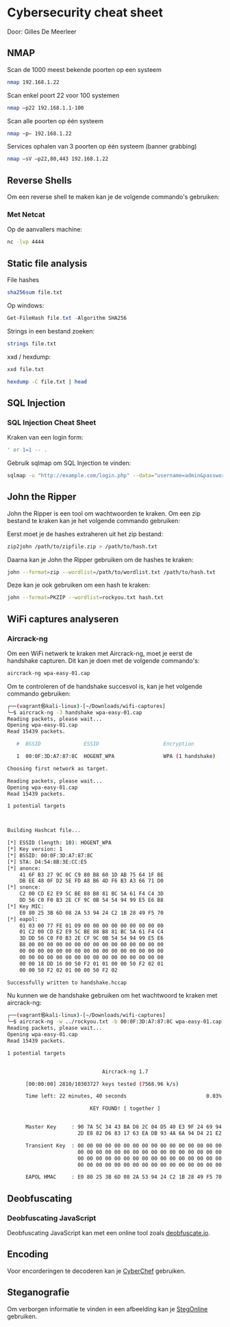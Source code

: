 # Cybersecurity cheat sheet

Door: Gilles De Meerleer

## NMAP

Scan de 1000 meest bekende poorten op een systeem

```bash
nmap 192.168.1.22
```

Scan enkel poort 22 voor 100 systemen

```bash
nmap –p22 192.168.1.1-100
```

Scan alle poorten op één systeem

```bash
nmap –p– 192.168.1.22
```

Services ophalen van 3 poorten op één systeem (banner grabbing)

```bash
nmap –sV –p22,80,443 192.168.1.22
```

## Reverse Shells

Om een reverse shell te maken kan je de volgende commando's gebruiken:

### Met Netcat

Op de aanvallers machine:

```bash
nc -lvp 4444
```

## Static file analysis

File hashes

```bash
sha256sum file.txt
```

Op windows:

```powershell
Get-FileHash file.txt -Algorithm SHA256
```

Strings in een bestand zoeken:

```bash
strings file.txt
```

xxd / hexdump:

```bash
xxd file.txt
```

```bash
hexdump -C file.txt | head
```

## SQL Injection

### SQL Injection Cheat Sheet

Kraken van een login form:

```sql
' or 1=1 -- .
```

Gebruik sqlmap om SQL Injection te vinden:

```bash
sqlmap -u "http://example.com/login.php" --data="username=admin&password=admin" --method=POST
```

## John the Ripper

John the Ripper is een tool om wachtwoorden te kraken. Om een zip bestand te kraken kan je het volgende commando gebruiken:

Eerst moet je de hashes extraheren uit het zip bestand:

```bash
zip2john /path/to/zipfile.zip > /path/to/hash.txt
```

Daarna kan je John the Ripper gebruiken om de hashes te kraken:

```bash
john --format=zip --wordlist=/path/to/wordlist.txt /path/to/hash.txt
```

Deze kan je ook gebruiken om een hash te kraken:

```bash
john --format=PKZIP --wordlist=rockyou.txt hash.txt
```

## WiFi captures analyseren

### Aircrack-ng
Om een WiFi netwerk te kraken met Aircrack-ng, moet je eerst de handshake capturen. Dit kan je doen met de volgende commando's:

```bash
aircrack-ng wpa-easy-01.cap
```

Om te controleren of de handshake succesvol is, kan je het volgende commando gebruiken:

```bash
┌──(vagrant㉿kali-linux)-[~/Downloads/wifi-captures]
└─$ aircrack-ng -J handshake wpa-easy-01.cap
Reading packets, please wait...
Opening wpa-easy-01.cap
Read 15439 packets.

   #  BSSID              ESSID                     Encryption

   1  00:0F:3D:A7:87:8C  HOGENT_WPA                WPA (1 handshake)

Choosing first network as target.

Reading packets, please wait...
Opening wpa-easy-01.cap
Read 15439 packets.

1 potential targets



Building Hashcat file...

[*] ESSID (length: 10): HOGENT_WPA
[*] Key version: 1
[*] BSSID: 00:0F:3D:A7:87:8C
[*] STA: D4:54:8B:3E:CC:E5
[*] anonce:
    41 6F B3 27 9C 0C C9 80 B8 60 1D AB 75 64 1F BE 
    DB EE 48 0F D2 5E FD A8 B6 4D F6 B3 A3 66 71 D0 
[*] snonce:
    C2 00 CD E2 E9 5C BE 88 B8 81 BC 5A 61 F4 C4 3D 
    DD 56 C0 F0 B3 2E CF 9C 0B 54 54 94 99 E5 E6 B8 
[*] Key MIC:
    E0 80 25 3B 6D 08 2A 53 94 24 C2 1B 28 49 F5 70
[*] eapol:
    01 03 00 77 FE 01 09 00 00 00 00 00 00 00 00 00 
    01 C2 00 CD E2 E9 5C BE 88 B8 81 BC 5A 61 F4 C4 
    3D DD 56 C0 F0 B3 2E CF 9C 0B 54 54 94 99 E5 E6 
    B8 00 00 00 00 00 00 00 00 00 00 00 00 00 00 00 
    00 00 00 00 00 00 00 00 00 00 00 00 00 00 00 00 
    00 00 00 00 00 00 00 00 00 00 00 00 00 00 00 00 
    00 00 18 DD 16 00 50 F2 01 01 00 00 50 F2 02 01 
    00 00 50 F2 02 01 00 00 50 F2 02 

Successfully written to handshake.hccap
```	

Nu kunnen we de handshake gebruiken om het wachtwoord te kraken met aircrack-ng:

```bash
┌──(vagrant㉿kali-linux)-[~/Downloads/wifi-captures]
└─$ aircrack-ng -w ../rockyou.txt -b 00:0F:3D:A7:87:8C wpa-easy-01.cap
Reading packets, please wait...
Opening wpa-easy-01.cap
Read 15439 packets.

1 potential targets


                               Aircrack-ng 1.7 

      [00:00:00] 2810/10303727 keys tested (7568.96 k/s) 

      Time left: 22 minutes, 40 seconds                          0.03%

                           KEY FOUND! [ together ]


      Master Key     : 90 7A 5C 34 43 BA D8 2C 04 D5 40 E3 9F 24 69 94 
                       2D E8 82 D6 83 17 63 EA DB 93 4A 6A 94 D4 21 E2 

      Transient Key  : 00 00 00 00 00 00 00 00 00 00 00 00 00 00 00 00 
                       00 00 00 00 00 00 00 00 00 00 00 00 00 00 00 00 
                       00 00 00 00 00 00 00 00 00 00 00 00 00 00 00 00 
                       00 00 00 00 00 00 00 00 00 00 00 00 00 00 00 00 

      EAPOL HMAC     : E0 80 25 3B 6D 08 2A 53 94 24 C2 1B 28 49 F5 70 

```

## Deobfuscating

### Deobfuscating JavaScript

Deobfuscating JavaScript kan met een online tool zoals [deobfuscate.io](https://deobfuscate.io/).

## Encoding

Voor encorderingen te decoderen kan je [CyberChef](https://gchq.github.io/CyberChef/) gebruiken.

## Steganografie

Om verborgen informatie te vinden in een afbeelding kan je [StegOnline](https://stegonline.georgeom.net/upload) gebruiken.
